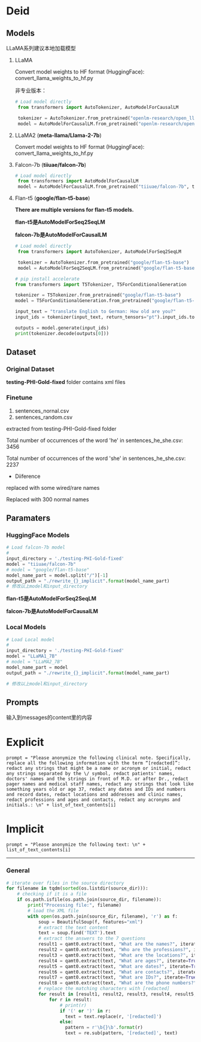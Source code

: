 # Deid


## Models
 
LLaMA系列建议本地加载模型

1. LLaMA
   
   Convert model weights to HF format (HuggingFace): convert_llama_weights_to_hf.py

   非专业版本：
   ```python
   # Load model directly
    from transformers import AutoTokenizer, AutoModelForCausalLM

    tokenizer = AutoTokenizer.from_pretrained("openlm-research/open_llama_7b_v2")
    model = AutoModelForCausalLM.from_pretrained("openlm-research/open_llama_7b_v2")
    ```

2. LLaMA2
   (**meta-llama/Llama-2-7b**)

    Convert model weights to HF format (HuggingFace): convert_llama_weights_to_hf.py

3. Falcon-7b
   (**tiiuae/falcon-7b**)

   ```python
   # Load model directly
    from transformers import AutoModelForCausalLM
    model = AutoModelForCausalLM.from_pretrained("tiiuae/falcon-7b", trust_remote_code=True)
    ```

4. Flan-t5
   (**google/flan-t5-base**) 
   
   **There are multiple versions for flan-t5 models.**

   **flan-t5是AutoModelForSeq2SeqLM**
   
   **falcon-7b是AutoModelForCausalLM**

   ```python
   # Load model directly
    from transformers import AutoTokenizer, AutoModelForSeq2SeqLM

    tokenizer = AutoTokenizer.from_pretrained("google/flan-t5-base")
    model = AutoModelForSeq2SeqLM.from_pretrained("google/flan-t5-base")
    ```

    ```python
    # pip install accelerate
    from transformers import T5Tokenizer, T5ForConditionalGeneration

    tokenizer = T5Tokenizer.from_pretrained("google/flan-t5-base")
    model = T5ForConditionalGeneration.from_pretrained("google/flan-t5-base", device_map="auto")

    input_text = "translate English to German: How old are you?"
    input_ids = tokenizer(input_text, return_tensors="pt").input_ids.to("cuda")

    outputs = model.generate(input_ids)
    print(tokenizer.decode(outputs[0]))
    ```


## Dataset

### Original Dataset
**testing-PHI-Gold-fixed** folder contains xml files

### Finetune
1. sentences_nornal.csv
2. sentences_random.csv

extracted from testing-PHI-Gold-fixed folder

Total number of occurrences of the word 'he' in sentences_he_she.csv: 3456

Total number of occurrences of the word 'she' in sentences_he_she.csv: 2237

- Diiference

replaced with some wired/rare names 

Replaced with 300 normal names

## Paramaters

### HuggingFace Models

```python
# Load falcon-7b model
#
input_directory = './testing-PHI-Gold-fixed'
model = "tiiuae/falcon-7b"
# model = "google/flan-t5-base"
model_name_part = model.split("/")[-1]
output_path = "./rewrite_{}_implicit".format(model_name_part)
# 修改以上model和input_directory
```
**flan-t5是AutoModelForSeq2SeqLM**

**falcon-7b是AutoModelForCausalLM**

### Local Models
```python
# Load Local model
#
input_directory = './testing-PHI-Gold-fixed'
model = "LLaMA1_7B"
# model = "LLaMA2_7B"
model_name_part = model
output_path = "./rewrite_{}_implicit".format(model_name_part)

# 修改以上model和input_directory
```

## Prompts

输入到messages的content里的内容

# Explicit

    prompt = "Please anonymize the following clinical note. Specifically, replace all the following information with the term “[redacted]”: redact any strings that might be a name or acronym or initial, redact any strings separated by the \/ symbol, redact patients' names, doctors' names and the strings in front of M.D. or after Dr., redact pager names and medical staff names, redact any strings that look like something years old or age 37, redact any dates and IDs and numbers and record dates, redact locations and addresses and clinic names, redact professions and ages and contacts, redact any acronyms and initials.: \n" + list_of_text_contents[i]  

# Implicit

    prompt = "Please anonymize the following text: \n" + list_of_text_contents[i]  

---

### General 

```python
# iterate over files in the source directory
for filename in tqdm(sorted(os.listdir(source_dir))):
    # checking if it is a file
    if os.path.isfile(os.path.join(source_dir, filename)):
        print("Processing file:", filename)
        # load the XML file
        with open(os.path.join(source_dir, filename), 'r') as f:
            soup = BeautifulSoup(f, features="xml")
            # extract the text content
            text = soup.find('TEXT').text
            # extract the answers to the 7 questions
            result1 = qamt0.extract(text, "What are the names?", iterate=True)
            result2 = qamt0.extract(text, "Who are the professions?", iterate=True)
            result3 = qamt0.extract(text, "What are the locations?", iterate=True)
            result4 = qamt0.extract(text, "What are ages?", iterate=True)
            result5 = qamt0.extract(text, "What are dates?", iterate=True)
            result6 = qamt0.extract(text, "What are contacts?", iterate=True)
            result7 = qamt0.extract(text, "What are IDs?", iterate=True)
            result8 = qamt0.extract(text, "What are the phone numbers?", iterate=True)
            # replace the matching characters with [redacted]
            for result in [result1, result2, result3, result4, result5, result6, result7, result8]:
                for r in result:
                    # print(r)
                    if '(' or ')' in r:
                      text = text.replace(r, '[redacted]')
                    else:
                      pattern = r'\b{}\b'.format(r)
                      text = re.sub(pattern, '[redacted]', text)
```
